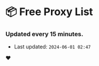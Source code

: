 # :package: Free Proxy List
### Updated every 15 minutes.

- Last updated: `2024-06-01 02:47`

:heart:

